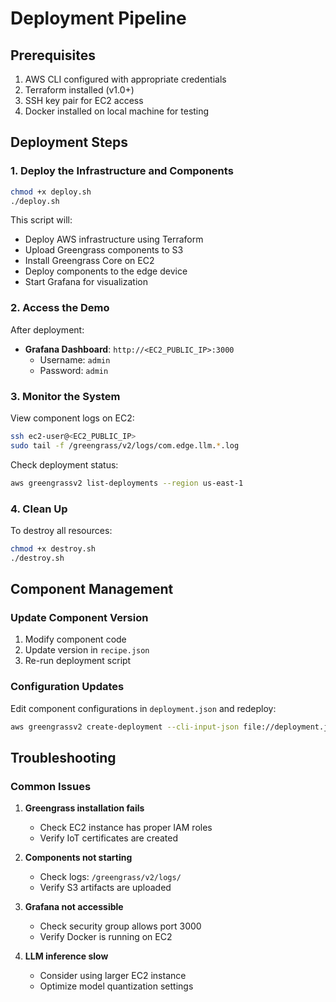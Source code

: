 # Deployment Pipeline

## Prerequisites

1. AWS CLI configured with appropriate credentials
2. Terraform installed (v1.0+)
3. SSH key pair for EC2 access
4. Docker installed on local machine for testing

## Deployment Steps

### 1. Deploy the Infrastructure and Components

```bash
chmod +x deploy.sh
./deploy.sh
```

This script will:
- Deploy AWS infrastructure using Terraform
- Upload Greengrass components to S3
- Install Greengrass Core on EC2
- Deploy components to the edge device
- Start Grafana for visualization

### 2. Access the Demo

After deployment:
- **Grafana Dashboard**: `http://<EC2_PUBLIC_IP>:3000`
  - Username: `admin`
  - Password: `admin`

### 3. Monitor the System

View component logs on EC2:
```bash
ssh ec2-user@<EC2_PUBLIC_IP>
sudo tail -f /greengrass/v2/logs/com.edge.llm.*.log
```

Check deployment status:
```bash
aws greengrassv2 list-deployments --region us-east-1
```

### 4. Clean Up

To destroy all resources:
```bash
chmod +x destroy.sh
./destroy.sh
```

## Component Management

### Update Component Version

1. Modify component code
2. Update version in `recipe.json`
3. Re-run deployment script

### Configuration Updates

Edit component configurations in `deployment.json` and redeploy:
```bash
aws greengrassv2 create-deployment --cli-input-json file://deployment.json
```

## Troubleshooting

### Common Issues

1. **Greengrass installation fails**
   - Check EC2 instance has proper IAM roles
   - Verify IoT certificates are created

2. **Components not starting**
   - Check logs: `/greengrass/v2/logs/`
   - Verify S3 artifacts are uploaded

3. **Grafana not accessible**
   - Check security group allows port 3000
   - Verify Docker is running on EC2

4. **LLM inference slow**
   - Consider using larger EC2 instance
   - Optimize model quantization settings